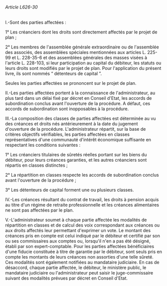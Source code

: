 ###### Article L626-30

I.-Sont des parties affectées :

1° Les créanciers dont les droits sont directement affectés par le projet de plan ;

2° Les membres de l'assemblée générale extraordinaire ou de l'assemblée des associés, des assemblées spéciales mentionnées aux articles L. 225-99 et L. 228-35-6 et des assemblées générales des masses visées à l'article L. 228-103, si leur participation au capital du débiteur, les statuts ou leurs droits sont modifiés par le projet de plan. Pour l'application du présent livre, ils sont nommés “ détenteurs de capital ”.

Seules les parties affectées se prononcent sur le projet de plan.

II.-Les parties affectées portent à la connaissance de l'administrateur, au plus tard dans un délai fixé par décret en Conseil d'Etat, les accords de subordination conclus avant l'ouverture de la procédure. A défaut, ces accords de subordination sont inopposables à la procédure.

III.-La composition des classes de parties affectées est déterminée au vu des créances et droits nés antérieurement à la date du jugement d'ouverture de la procédure. L'administrateur répartit, sur la base de critères objectifs vérifiables, les parties affectées en classes représentatives d'une communauté d'intérêt économique suffisante en respectant les conditions suivantes :

1° Les créanciers titulaires de sûretés réelles portant sur les biens du débiteur, pour leurs créances garanties, et les autres créanciers sont répartis en classes distinctes ;

2° La répartition en classes respecte les accords de subordination conclus avant l'ouverture de la procédure ;

3° Les détenteurs de capital forment une ou plusieurs classes.

IV.-Les créances résultant du contrat de travail, les droits à pension acquis au titre d'un régime de retraite professionnelle et les créances alimentaires ne sont pas affectées par le plan.

V.-L'administrateur soumet à chaque partie affectée les modalités de répartition en classes et de calcul des voix correspondant aux créances ou aux droits affectés leur permettant d'exprimer un vote. Le montant des créances pris en compte est celui indiqué par le débiteur et certifié par son ou ses commissaires aux comptes ou, lorsqu'il n'en a pas été désigné, établi par son expert-comptable. Pour les parties affectées bénéficiaires d'une fiducie constituée à titre de garantie par le débiteur, sont seuls pris en compte les montants de leurs créances non assorties d'une telle sûreté. Ces modalités sont également notifiées au mandataire judiciaire. En cas de désaccord, chaque partie affectée, le débiteur, le ministère public, le mandataire judiciaire ou l'administrateur peut saisir le juge-commissaire suivant des modalités prévues par décret en Conseil d'Etat.

